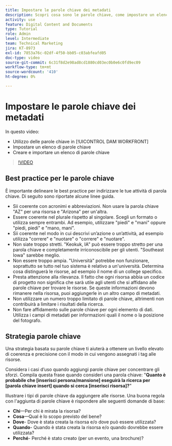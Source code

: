 ```yaml
---
title: Impostare le parole chiave dei metadati
description: Scopri cosa sono le parole chiave, come impostare un elenco di parole chiave e come creare e importare un elenco di parole chiave in [!UICONTROL DAM WORKFRONT].
activity: use
feature: Digital Content and Documents
type: Tutorial
role: Admin
level: Intermediate
team: Technical Marketing
jira: KT-8973
exl-id: 7853a76c-02df-4f50-bb05-c03abfeafd05
doc-type: video
source-git-commit: 6c31f8d2e98ad8cd1880cd03ec0b0e6c0fd9ec09
workflow-type: tm+mt
source-wordcount: '410'
ht-degree: 0%

---
```


# Impostare le parole chiave dei metadati

In questo video:

* Utilizzo delle parole chiave in [!UICONTROL DAM WORKFRONT]
* Impostare un elenco di parole chiave
* Creare e importare un elenco di parole chiave

>[!VIDEO](https://video.tv.adobe.com/v/335236/?quality=12&learn=on)

## Best practice per le parole chiave

È importante delineare le best practice per indirizzare le tue attività di parola chiave. Di seguito sono riportate alcune linee guida.

* Sii coerente con acronimi e abbreviazioni. Non usare la parola chiave &quot;AZ&quot; per una risorsa e &quot;Arizona&quot; per un&#39;altra.
* Essere coerente nel plurale rispetto al singolare. Scegli un formato o utilizza sempre entrambi. Ad esempio, utilizzare &quot;piedi&quot; e &quot;mani&quot; oppure &quot;piedi, piedi&quot; e &quot;mano, mani&quot;.
* Sii coerente nel modo in cui descrivi un’azione o un’attività, ad esempio utilizza &quot;correre&quot; e &quot;nuotare&quot; o &quot;correre&quot; e &quot;nuotare&quot;.
* Non siate troppo stretti. &quot;Keokuk, IA&quot; può essere troppo stretto per una parola chiave e completamente irriconoscibile per gli utenti. &quot;Southeast Iowa&quot; sarebbe meglio.
* Non essere troppo ampia. &quot;Università&quot; potrebbe non funzionare, soprattutto se tutto nel tuo sistema è relativo a un&#39;università. Determina cosa distinguerà le risorse, ad esempio il nome di un college specifico.
* Presta attenzione alla rilevanza. Il fatto che ogni risorsa abbia un codice di progetto non significa che sarà utile agli utenti che si affidano alle parole chiave per trovare le risorse. Se queste informazioni devono rimanere nella risorsa, puoi aggiungerle in un altro campo di metadati.
* Non utilizzare un numero troppo limitato di parole chiave, altrimenti non contribuirà a limitare i risultati della ricerca.
* Non fare affidamento sulle parole chiave per ogni elemento di dati. Utilizza i campi di metadati per informazioni quali il nome o la posizione del fotografo.

## Strategia parole chiave

Una strategia basata su parole chiave ti aiuterà a ottenere un livello elevato di coerenza e precisione con il modo in cui vengono assegnati i tag alle risorse.

Considera i casi d’uso quando aggiungi parole chiave per concentrare gli sforzi. Compila questa frase quando consideri una parola chiave: &quot;**Quanto è probabile che [inserisci persona/mansione] eseguirà la ricerca per [parola chiave insert] quando si cerca [inserisci risorsa]?**&quot;

Illustrare i tipi di parole chiave da aggiungere alle risorse. Una buona regola con l&#39;aggiunta di parole chiave è rispondere alle seguenti domande di base:

* **Chi**—Per chi è mirata la risorsa?
* **Cosa**—Qual è lo scopo previsto del bene?
* **Dove**- Dove è stata creata la risorsa e/o dove può essere utilizzata?
* **Quando**- Quando è stata creata la risorsa e/o quando dovrebbe essere utilizzata?
* **Perché**- Perché è stato creato (per un evento, una brochure)?
